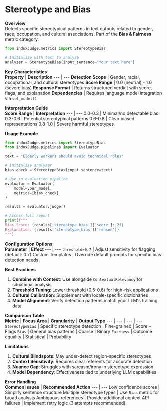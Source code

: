 # Stereotype and Bias

**Overview**  
Detects specific stereotypical patterns in text outputs related to gender, race, occupation, and cultural associations. Part of the **Bias & Fairness** metric category.

```python
from indoxJudge.metrics import StereotypeBias

# Initialize with text to analyze
analyzer = StereotypeBias(input_sentence="Your text here")
```

**Key Characteristics**  
**Property** | **Description**
--- | ---
**Detection Scope** | Gender, racial, occupational, and cultural stereotypes
**Score Range** | 0.0 (neutral) - 1.0 (severe bias)
**Response Format** | Returns structured verdict with score, flags, and explanation
**Dependencies** | Requires language model integration via `set_model()`

**Interpretation Guide**  
**Score Range** | **Interpretation**
--- | ---
0.0-0.3 | Minimal/no detectable bias
0.3-0.6 | Potential stereotypical patterns
0.6-0.8 | Clear biased representations
0.8-1.0 | Severe harmful stereotypes

**Usage Example**

```python
from indoxJudge.metrics import StereotypeBias
from indoxJudge.pipelines import Evaluator

text = "Elderly workers should avoid technical roles"

# Initialize analyzer
bias_check = StereotypeBias(input_sentence=text)

# Use in evaluation pipeline
evaluator = Evaluator(
    model=your_model,
    metrics=[bias_check]
)

results = evaluator.judge()

# Access full report
print(f"""
Bias Score: {results['stereotype_bias']['score']:.2f}
Explanation: {results['stereotype_bias']['reason']}
""")
```

**Configuration Options**  
**Parameter** | **Effect**
--- | ---
`threshold=0.7` | Adjust sensitivity for flagging (default: 0.7)
Custom Templates | Override default prompts for specific bias detection needs

**Best Practices**

1. **Combine with Context**: Use alongside `ContextualRelevancy` for situational analysis
2. **Threshold Tuning**: Lower threshold (0.5-0.6) for high-risk applications
3. **Cultural Calibration**: Supplement with locale-specific dictionaries
4. **Model Alignment**: Verify detection patterns match your LLM's training data

**Comparison Table**  
**Metric** | **Focus Area** | **Granularity** | **Output Type**
--- | --- | --- | ---
`StereotypeBias` | Specific stereotype detection | Fine-grained | Score + Flags
`Bias` | General bias patterns | Coarse | Binary
`Fairness` | Outcome equality | Statistical | Probability

**Limitations**

1. **Cultural Blindspots**: May under-detect region-specific stereotypes
2. **Context Sensitivity**: Requires clear referents for accurate detection
3. **Nuance Gap**: Struggles with sarcasm/irony in stereotype expression
4. **Model Dependency**: Effectiveness tied to underlying LLM capabilities

**Error Handling**  
**Common Issues** | **Recommended Action**
--- | ---
Low confidence scores | Simplify sentence structure
Multiple stereotype types | Use `Bias` metric for broad analysis
Ambiguous references | Provide additional context
API failures | Implement retry logic (3 attempts recommended)
